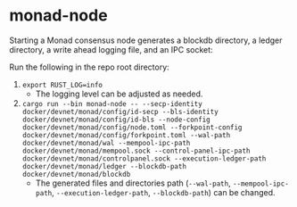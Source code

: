 # monad-node

Starting a Monad consensus node generates a blockdb directory, a ledger directory, a write ahead logging file, and an IPC socket:

Run the following in the repo root directory:
1. `export RUST_LOG=info`
    - The logging level can be adjusted as needed.
2. `cargo run --bin monad-node -- --secp-identity docker/devnet/monad/config/id-secp --bls-identity docker/devnet/monad/config/id-bls --node-config docker/devnet/monad/config/node.toml --forkpoint-config docker/devnet/monad/config/forkpoint.toml --wal-path docker/devnet/monad/wal --mempool-ipc-path docker/devnet/monad/mempool.sock --control-panel-ipc-path docker/devnet/monad/controlpanel.sock --execution-ledger-path docker/devnet/monad/ledger --blockdb-path docker/devnet/monad/blockdb`
    - The generated files and directories path (`--wal-path`, `--mempool-ipc-path`, `--execution-ledger-path`, `--blockdb-path`) can be changed.